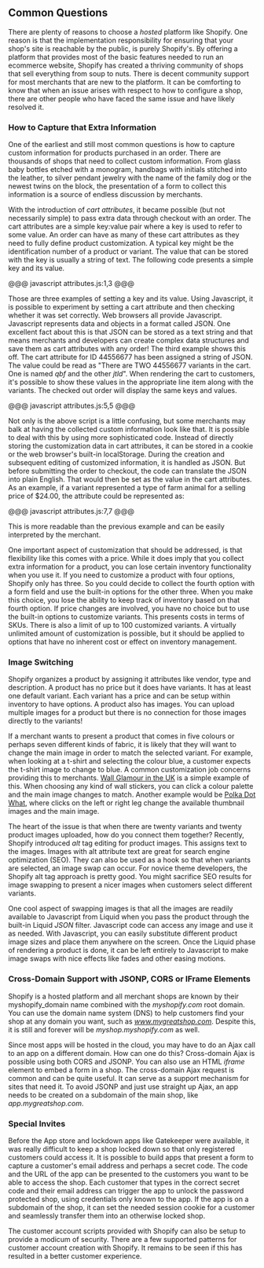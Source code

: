 ## Common Questions ##

There are plenty of reasons to choose a *hosted* platform like Shopify. One reason is that the implementation responsibility for ensuring that your shop's site is reachable by the public, is purely Shopify's. By offering a platform that provides most of the basic features needed to run an ecommerce website, Shopify has created a thriving community of shops that sell everything from soup to nuts. There is decent community support for most merchants that are new to the platform. It can be comforting to know that when an issue arises with respect to how to configure a shop, there are other people who have faced the same issue and have likely resolved it. 

### How to Capture that Extra Information ###

One of the earliest and still most common questions is how to capture custom information for products purchased in an order. There are thousands of shops that need to collect custom information. From glass baby bottles etched with a monogram, handbags with initials stitched into the leather, to silver pendant jewelry with the name of the family dog or the newest twins on the block, the presentation of a form to collect this information is a source of endless discussion by merchants. 

With the introduction of *cart attributes*, it became possible (but not necessarily simple) to pass extra data through checkout with an order. The cart attributes are a simple key:value pair where a key is used to refer to some value. An order can have as many of these cart attributes as they need to fully define product customization. A typical key might be the identification number of a product or variant. The value that can be stored with the key is usually a string of text. The following code presents a simple key and its value.

@@@ javascript attributes.js:1,3 @@@

Those are three examples of setting a key and its value. Using Javascript, it is possible to experiment by setting a cart attribute and then checking whether it was set correctly. Web browsers all provide Javascript. Javascript represents data and objects in a format called JSON. One excellent fact about this is that JSON can be stored as a text string and that means merchants and developers can create complex data structures and save them as cart attributes with any order! The third example shows this off. The cart attribute for ID 44556677 has been assigned a string of JSON. The value could be read as "There are TWO 44556677 variants in the cart. One is named *qbf* and the other *jtld*". When rendering the cart to customers, it's possible to show these values in the appropriate line item along with the variants. The checked out order will display the same keys and values.
   
@@@ javascript attributes.js:5,5 @@@

Not only is the above script is a little confusing, but some merchants may balk at having the collected custom information look like that. It is possible to deal with this by using more sophisticated code. Instead of directly storing the customization data in cart attributes, it can be stored in a cookie or the web browser's built-in localStorage. During the creation and subsequent editing of customized information, it is handled as JSON. But before submitting the order to checkout, the code can translate the JSON into plain English. That would then be set as the value in the cart attributes. As an example, if a variant represented a type of farm animal for a selling price of $24.00, the attribute could be represented as:

@@@ javascript attributes.js:7,7 @@@
      
This is more readable than the previous example and can be easily interpreted by the merchant.
 
One important aspect of customization that should be addressed, is that flexibility like this comes with a price. While it does imply that you collect extra information for a product, you can lose certain inventory functionality when you use it. If you need to customize a product with four options, Shopify only has three. So you could decide to collect the fourth option with a form field and use the built-in options for the other three. When you make this choice, you lose the ability to keep track of inventory based on that fourth option. If price changes are involved, you have no choice but to use the built-in options to customize variants. This presents costs in terms of SKUs. There is also a limit of up to 100 customized variants. A virtually unlimited amount of customization is possible, but it should be applied to options that have no inherent cost or effect on inventory management.

### Image Switching ###

Shopify organizes a product by assigning it attributes like vendor, type and description. A product has no price but it does have variants. It has at least one default variant. Each variant has a price and can be setup within inventory to have options. A product also has images. You can upload multiple images for a product but there is no connection for those images directly to the variants! 

If a merchant wants to present a product that comes in five colours or perhaps seven different kinds of fabric, it is likely that they will want to change the main image in order to match the selected variant. For example, when looking at a t-shirt and selecting the colour blue, a customer expects the t-shirt image to change to blue. A common customization job concerns providing this to merchants. [Wall Glamour in the UK](http://http://www.wallglamour.co.uk) is a simple example of this. When choosing any kind of wall stickers, you can click a colour palette and the main image changes to match. Another example would be [Polka Dot What](http://www.polkadotwhat.com), where clicks on the left or right leg change the available thumbnail images and the main image. 

The heart of the issue is that when there are twenty variants and twenty product images uploaded, how do you connect them together? Recently, Shopify introduced *alt* tag editing for product images. This assigns text to the images. Images with alt attribute text are great for search engine optimization (SEO). They can also be used as a hook so that when variants are selected, an image swap can occur. For novice theme developers, the Shopify alt tag approach is pretty good. You might sacrifice SEO results for image swapping to present a nicer images when customers select different variants. 

One cool aspect of swapping images is that all the images are readily available to Javascript from Liquid when you pass the product through the built-in Liquid *JSON* filter. Javascript code can access any image and use it as needed. With Javascript, you can easily substitute different product image sizes and place them anywhere on the screen. Once the Liquid phase of rendering a product is done, it can be left entirely to Javascript to make image swaps with nice effects like fades and other easing motions.

### Cross-Domain Support with JSONP, CORS or IFrame Elements ###

Shopify is a hosted platform and all merchant shops are known by their myshopify\_domain name combined with the *myshopify.com* root domain. You can use the domain name system (DNS) to help customers find your shop at any domain you want, such as _www.mygreatshop.com_. Despite this, it is still and forever will be _myshop.myshopify.com_ as well. 

Since most apps will be hosted in the cloud, you may have to do an Ajax call to an app on a different domain. How can one do this? Cross-domain Ajax is possible using both CORS and JSONP. You can also use an HTML *iframe* element to embed a form in a shop. The cross-domain Ajax request is common and can be quite useful. It can serve as a support mechanism for sites that need it. To avoid JSONP and just use straight up Ajax, an app needs to be created on a subdomain of the main shop, like _app.mygreatshop.com_. 

### Special Invites ###

Before the App store and lockdown apps like Gatekeeper were available, it was really difficult to keep a shop locked down so that only registered customers could access it. It is possible to build apps that present a form to capture a customer's email address and perhaps a secret code. The code and the URL of the app can be presented to the customers you want to be able to access the shop. Each customer that types in the correct secret code and their email address can trigger the app to unlock the password protected shop, using credentials only known to the app. If the app is on a subdomain of the shop, it can set the needed session cookie for a customer and seamlessly transfer them into an otherwise locked shop.

The customer account scripts provided with Shopify can also be setup to provide a modicum of security. There are a few supported patterns for customer account creation with Shopify. It remains to be seen if this has resulted in a better customer experience. 